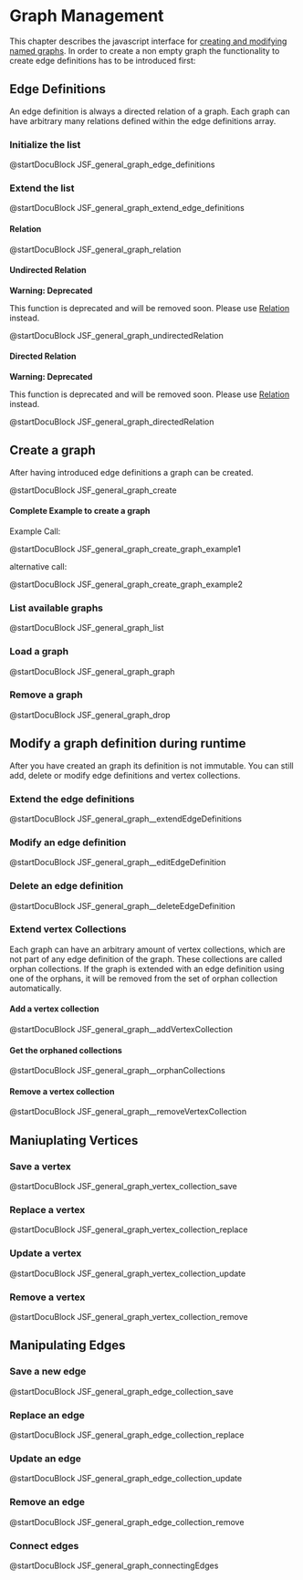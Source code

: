 Graph Management
================

This chapter describes the javascript interface for [creating and modifying named graphs](../Graphs/README.md).
In order to create a non empty graph the functionality to create edge definitions has to be introduced first:

Edge Definitions
----------------

An edge definition is always a directed relation of a graph. Each graph can have arbitrary many relations defined within the edge definitions array.

### Initialize the list

@startDocuBlock JSF_general_graph_edge_definitions

### Extend the list

@startDocuBlock JSF_general_graph_extend_edge_definitions

#### Relation

@startDocuBlock JSF_general_graph_relation


#### Undirected Relation

**Warning: Deprecated**

This function is deprecated and will be removed soon.
Please use [Relation](../GeneralGraphs/Management.md#relation) instead.

@startDocuBlock JSF_general_graph_undirectedRelation

#### Directed Relation

**Warning: Deprecated**

This function is deprecated and will be removed soon.
Please use [Relation](../GeneralGraphs/Management.md#relation) instead.

@startDocuBlock JSF_general_graph_directedRelation

Create a graph
--------------

After having introduced edge definitions a graph can be created.

@startDocuBlock JSF_general_graph_create

#### Complete Example to create a graph

Example Call:

@startDocuBlock JSF_general_graph_create_graph_example1

alternative call:

@startDocuBlock JSF_general_graph_create_graph_example2

### List available graphs

@startDocuBlock JSF_general_graph_list

### Load a graph

@startDocuBlock JSF_general_graph_graph

### Remove a graph

@startDocuBlock JSF_general_graph_drop

Modify a graph definition during runtime
----------------------------------------

After you have created an graph its definition is not immutable.
You can still add, delete or modify edge definitions and vertex collections.

### Extend the edge definitions

@startDocuBlock JSF_general_graph__extendEdgeDefinitions

### Modify an edge definition

@startDocuBlock JSF_general_graph__editEdgeDefinition

### Delete an edge definition

@startDocuBlock JSF_general_graph__deleteEdgeDefinition

### Extend vertex Collections

Each graph can have an arbitrary amount of vertex collections, which are not part of any edge definition of the graph.
These collections are called orphan collections.
If the graph is extended with an edge definition using one of the orphans,
it will be removed from the set of orphan collection automatically.

#### Add a vertex collection

@startDocuBlock JSF_general_graph__addVertexCollection

#### Get the orphaned collections

@startDocuBlock JSF_general_graph__orphanCollections

#### Remove a vertex collection

@startDocuBlock JSF_general_graph__removeVertexCollection


Maniuplating Vertices
---------------------

### Save a vertex

@startDocuBlock JSF_general_graph_vertex_collection_save

### Replace a vertex

@startDocuBlock JSF_general_graph_vertex_collection_replace

### Update a vertex

@startDocuBlock JSF_general_graph_vertex_collection_update

### Remove a vertex

@startDocuBlock JSF_general_graph_vertex_collection_remove

Manipulating Edges
------------------

### Save a new edge

@startDocuBlock JSF_general_graph_edge_collection_save

### Replace an edge

@startDocuBlock JSF_general_graph_edge_collection_replace

### Update an edge

@startDocuBlock JSF_general_graph_edge_collection_update

### Remove an edge

@startDocuBlock JSF_general_graph_edge_collection_remove

### Connect edges

@startDocuBlock JSF_general_graph_connectingEdges
